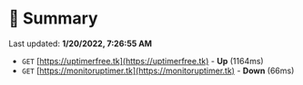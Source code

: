 # 📖 Summary
Last updated: **1/20/2022, 7:26:55 AM**

- `GET` [https://uptimerfree.tk](https://uptimerfree.tk) - **Up** (1164ms)
- `GET` [https://monitoruptimer.tk](https://monitoruptimer.tk) - **Down** (66ms)
